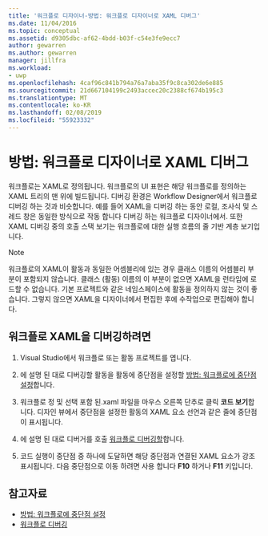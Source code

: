 ```yaml
---
title: '워크플로 디자이너-방법: 워크플로 디자이너로 XAML 디버그'
ms.date: 11/04/2016
ms.topic: conceptual
ms.assetid: d9305dbc-af62-4bdd-b03f-c54e3fe9ecc7
author: gewarren
ms.author: gewarren
manager: jillfra
ms.workload:
- uwp
ms.openlocfilehash: 4caf96c841b794a76a7aba35f9c8ca302de6e885
ms.sourcegitcommit: 21d667104199c2493accec20c2388cf674b195c3
ms.translationtype: MT
ms.contentlocale: ko-KR
ms.lasthandoff: 02/08/2019
ms.locfileid: "55923332"
---
```

# <a name="how-to-debug-xaml-with-the-workflow-designer"></a>방법: 워크플로 디자이너로 XAML 디버그

워크플로는 XAML로 정의됩니다. 워크플로의 UI 표현은 해당 워크플로를 정의하는 XAML 트리의 맨 위에 빌드됩니다. 디버깅 환경은 Workflow Designer에서 워크플로 디버깅 하는 것과 비슷합니다. 예를 들어 XAML을 디버깅 하는 동안 로컬, 조사식 및 스레드 창은 동일한 방식으로 작동 합니다 디버깅 하는 워크플로 디자이너에서. 또한 XAML 디버깅 중의 호출 스택 보기는 워크플로에 대한 실행 흐름의 줄 기반 계층 보기입니다.

> [!NOTE]
> 워크플로의 XAML이 활동과 동일한 어셈블리에 있는 경우 클래스 이름의 어셈블리 부분이 포함되지 않습니다. 클래스 (활동) 이름의 이 부분이 없으면 XAML을 런타임에 로드할 수 없습니다. 기본 프로젝트와 같은 네임스페이스에 활동을 정의하지 않는 것이 좋습니다. 그렇지 않으면 XAML을 디자이너에서 편집한 후에 수작업으로 편집해야 합니다.

## <a name="to-debug-workflow-xaml"></a>워크플로 XAML을 디버깅하려면

1.  Visual Studio에서 워크플로 또는 활동 프로젝트를 엽니다.

2.  에 설명 된 대로 디버깅할 활동을 활동에 중단점을 설정할 [방법: 워크플로에 중단점 설정](../workflow-designer/how-to-set-breakpoints-in-workflows.md)합니다.

3.  워크플로 정 및 선택 포함 된.xaml 파일을 마우스 오른쪽 단추로 클릭 **코드 보기**합니다. 디자인 뷰에서 중단점을 설정한 활동의 XAML 요소 선언과 같은 줄에 중단점이 표시됩니다.

4.  에 설명 된 대로 디버거를 호출 [워크플로 디버깅할](debugging-workflows-with-the-workflow-designer.md)합니다.

5.  코드 실행이 중단점 중 하나에 도달하면 해당 중단점과 연결된 XAML 요소가 강조 표시됩니다. 다음 중단점으로 이동 하려면 사용 합니다 **F10** 하거나 **F11** 키입니다.

## <a name="see-also"></a>참고자료

- [방법: 워크플로에 중단점 설정](../workflow-designer/how-to-set-breakpoints-in-workflows.md)
- [워크플로 디버깅](debugging-workflows-with-the-workflow-designer.md)
